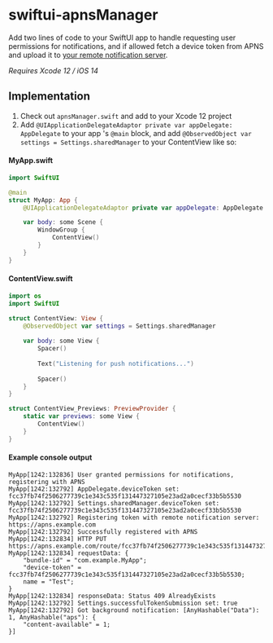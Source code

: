 # swiftui-apnsManager
Add two lines of code to your SwiftUI app to handle requesting user permissions for notifications, and if allowed fetch a device token from APNS and upload it to [your remote notification server](https://github.com/magnolialogic/python-apns_server).

*Requires Xcode 12 / iOS 14*

## Implementation

1. Check out `apnsManager.swift` and add to your Xcode 12 project
2. Add `@UIApplicationDelegateAdaptor private var appDelegate: AppDelegate` to your app
's `@main` block, and add `@ObservedObject var settings = Settings.sharedManager` to your ContentView like so:

#### MyApp.swift
```swift
import SwiftUI

@main
struct MyApp: App {
	@UIApplicationDelegateAdaptor private var appDelegate: AppDelegate

	var body: some Scene {
		WindowGroup {
			ContentView()
		}
	}
}
```

#### ContentView.swift
```swift
import os
import SwiftUI

struct ContentView: View {
	@ObservedObject var settings = Settings.sharedManager
	
	var body: some View {
		Spacer()
		
		Text("Listening for push notifications...")
		
		Spacer()
    }
}

struct ContentView_Previews: PreviewProvider {
    static var previews: some View {
		ContentView()
    }
}
```

#### Example console output
```
MyApp[1242:132836] User granted permissions for notifications, registering with APNS
MyApp[1242:132792] AppDelegate.deviceToken set: fcc37fb74f2506277739c1e343c535f131447327105e23ad2a0cecf33b5b5530
MyApp[1242:132792] Settings.sharedManager.deviceToken set: fcc37fb74f2506277739c1e343c535f131447327105e23ad2a0cecf33b5b5530
MyApp[1242:132792] Registering token with remote notification server: https://apns.example.com
MyApp[1242:132792] Successfully registered with APNS
MyApp[1242:132834] HTTP PUT https://apns.example.com/route/fcc37fb74f2506277739c1e343c535f131447327105e23ad2a0cecf33b5b5530
MyApp[1242:132834] requestData: {
    "bundle-id" = "com.example.MyApp";
    "device-token" = fcc37fb74f2506277739c1e343c535f131447327105e23ad2a0cecf33b5b5530;
    name = "Test";
}
MyApp[1242:132834] responseData: Status 409 AlreadyExists
MyApp[1242:132792] Settings.successfulTokenSubmission set: true
MyApp[1242:132792] Got background notification: [AnyHashable("Data"): 1, AnyHashable("aps"): {
    "content-available" = 1;
}]
```
